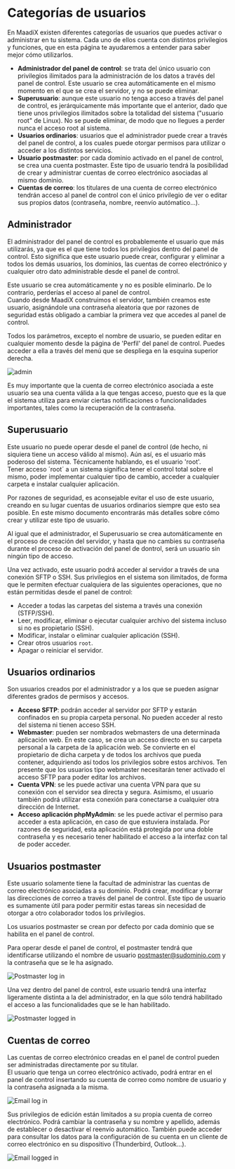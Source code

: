 # Categorías de usuarios

En MaadiX existen diferentes categorías de usuarios que puedes activar o administrar en tu sistema. Cada uno de ellos cuenta con distintos privilegios y funciones, que en esta página te ayudaremos a entender para saber mejor cómo utilizarlos.


* **Administrador del panel de control**: se trata del único usuario con privilegios ilimitados para la administración de los datos a través del panel de control. Este usuario se crea automáticamente en el mismo momento en el que se crea el servidor, y no se puede eliminar.
* **Superusuario**: aunque este usuario no tenga acceso a través del panel de control, es jerárquicamente más importante que el anterior, dado que tiene unos privilegios ilimitados sobre la totalidad del sistema ("usuario root" de Linux). No se puede eliminar, de modo que no llegues a perder nunca el acceso root al sistema.
* **Usuarios ordinarios**: usuarios que el administrador puede crear a través del panel de control, a los cuales puede otorgar permisos para utilizar o acceder a los distintos servicios.    
* **Usuario postmaster**: por cada dominio activado en el panel de control, se crea una cuenta postmaster. Este tipo de usuario tendrá la posibilidad de crear y administrar cuentas de correo electrónico asociadas al mismo dominio. 
* **Cuentas de correo**: los titulares de una cuenta de correo electrónico tendrán acceso al panel de control con el único privilegio de ver o editar sus propios datos (contraseña, nombre, reenvío autómatico...).  

## Administrador

El administrador del panel de control es probablemente el usuario que más utilizarás, ya que es el que tiene todos los privilegios dentro del panel de control. Esto significa que este usuario puede crear, configurar y eliminar a todos los demás usuarios, los dominios, las cuentas de correo electrónico y cualquier otro dato administrable desde el panel de control.

Este usuario se crea automáticamente y no es posible eliminarlo. De lo contrario, perderías el acceso al panel de control.  
Cuando desde MaadiX construimos el servidor, también creamos este usuario, asignándole una contraseña aleatoria que por razones de seguridad estás obligado a cambiar la primera vez que accedes al panel de control.

Todos los parámetros, excepto el nombre de usuario, se pueden editar en cualquier momento desde la página de 'Perfil' del panel de control. Puedes acceder a ella a través del menú que se despliega en la esquina superior derecha.  

![admin](../img/usuarios/admin.png)

Es muy importante que la cuenta de correo electrónico asociada a este usuario sea una cuenta válida a la que tengas acceso, puesto que es la que el sistema utiliza para enviar ciertas notificaciones o funcionalidades importantes, tales como la recuperación de la contraseña.


  
## Superusuario

Este usuario no puede operar desde el panel de control (de hecho, ni siquiera tiene un acceso válido al mismo). Aún así, es el usuario más poderoso del sistema. Técnicamente hablando, es el usuario 'root'.  
Tener acceso ´root´ a un sistema significa tener el control total sobre el mismo, poder implementar cualquier tipo de cambio, acceder a cualquier carpeta e instalar cualquier aplicación.  

 
Por razones de seguridad, es aconsejable evitar el uso de este usuario, creando en su lugar cuentas de usuarios ordinarios siempre que esto sea posible. En este mismo documento encontrarás más detalles sobre cómo crear y utilizar este tipo de usuario.  

 
Al igual que el administrador, el Superusuario se crea automáticamente en el proceso de creación del servidor, y hasta que no cambies su contraseña durante el proceso de activación del panel de dontrol, será un usuario sin ningún tipo de acceso.  

Una vez activado, este usuario podrá acceder al servidor a través de una conexión SFTP o SSH. Sus privilegios en el sistema son ilimitados, de forma que le permiten efectuar cualquiera de las siguientes operaciones, que no están permitidas desde el panel de control:

* Acceder a todas las carpetas del sistema a través una conexión (STFP/SSH).
* Leer, modificar, eliminar o ejecutar cualquier archivo del sistema incluso si no es propietario (SSH).
* Modificar, instalar o eliminar cualquier aplicación (SSH).
* Crear otros usuarios `root`.
* Apagar o reiniciar el servidor.


## Usuarios ordinarios

Son usuarios creados por el administrador y a los que se pueden asignar diferentes grados de permisos y accesos.

* **Acceso SFTP**: podrán acceder al servidor por SFTP y estarán confinados en su propia carpeta personal. No pueden acceder al resto del sistema ni tienen acceso SSH.
* **Webmaster**: pueden ser nombrados webmasters de una determinada aplicación web. En este caso, se crea un acceso directo en su carpeta personal a la carpeta de la aplicación web. Se convierte en el propietario de dicha carpeta y de todos los archivos que pueda contener, adquiriendo así todos los privilegios sobre estos archivos. Ten presente que los usuarios tipo webmaster necesitarán tener activado el acceso SFTP para poder editar los archivos.   
* **Cuenta VPN**: se les puede activar una cuenta VPN para que su conexión con el servidor sea directa y segura. Asimismo, el usuario también podrá utilizar esta conexión para conectarse a cualquier otra dirección de Internet.
* **Acceso aplicación phpMyAdmin**: se les puede activar el permiso para acceder a esta aplicación, en caso de que estuviera instalada. Por razones de seguridad, esta aplicación está protegida por una doble contraseña y es necesario tener habilitado el acceso a la interfaz con tal de poder acceder.

## Usuarios postmaster

Este usuario solamente tiene la facultad de administrar las cuentas de correo electrónico asociadas a su dominio. Podrá crear, modificar y borrar las direcciones de correo a través del panel de control. Este tipo de usuario es sumamente útil para poder permitir estas tareas sin necesidad de otorgar a otro colaborador todos los privilegios.  

Los usuarios postmaster se crean por defecto por cada dominio que se habilita en el panel de control.


Para operar desde el panel de control, el postmaster tendrá que identificarse utilizando el nombre de usuario postmaster@sudominio.com y la contraseña que se le ha asignado.  

![Postmaster log in](../img/usuarios/postmaster-login.png)

  
Una vez dentro del panel de control, este usuario tendrá una interfaz ligeramente distinta a la del administrador, en la que sólo tendrá habilitado el acceso a las funcionalidades que se le han habilitado.

![Postmaster logged in](../img/usuarios/postmaster-logged.png)


## Cuentas de correo

Las cuentas de correo electrónico creadas en el panel de control pueden ser administradas directamente por su titular.  
El usuario que tenga un correo electrónico activado, podrá entrar en el panel de control insertando su cuenta de correo como nombre de usuario y la contraseña asignada a la misma.     

![Email log in](../img/usuarios/email-login.png)  

Sus privilegios de edición están limitados a su propia cuenta de correo electrónico. Podrá cambiar la contraseña y su nombre y apellido, además de establecer o desactivar el reenvío automático.
También puede acceder para consultar los datos para la configuración de su cuenta en un cliente de correo electrónico en su dispositivo (Thunderbird, Outlook...).   

![Email logged in](../img/usuarios/email-logged.png)  


